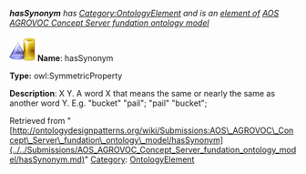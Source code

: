 ___hasSynonym__ has [Category:OntologyElement](../../Category/OntologyElement.md "Category:OntologyElement") and is an [element of](../../Property/ElementOf.md "Property:ElementOf") [AOS AGROVOC Concept Server fundation ontology model](../../Submissions/AOS_AGROVOC_Concept_Server_fundation_ontology_model.md "Submissions:AOS AGROVOC Concept Server fundation ontology model")_


  




[![ObjectProperty](../../images/thumb/c/c3/ObjectProperty.gif/45px-ObjectProperty.gif)](../../Image/ObjectProperty.gif.md "ObjectProperty")
__Name__: hasSynonym 


__Type:__ owl:SymmetricProperty 


__Description__: X <has synonym> Y. A word X that means the same or nearly the same as another word Y. E.g. "bucket" <has synonym> "pail"; "pail" <has synonym> "bucket"; 





Retrieved from "[http://ontologydesignpatterns.org/wiki/Submissions:AOS\_AGROVOC\_Concept\_Server\_fundation\_ontology\_model/hasSynonym](../../Submissions/AOS_AGROVOC_Concept_Server_fundation_ontology_model/hasSynonym.md)"
 [Category](http://ontologydesignpatterns.org/wiki/Special:Categories "Special:Categories"): [OntologyElement](../../Category/OntologyElement.md "Category:OntologyElement")